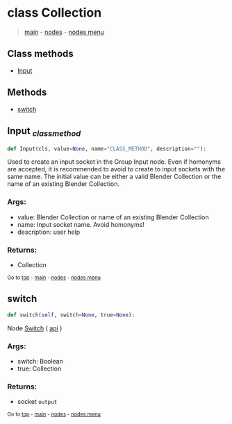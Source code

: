 # class Collection

> [main](./structure.md) - [nodes](ndes.md) - [nodes menu](.nodes_menus.md)


## Class methods

- [Input](#Input-classmethod)


## Methods

- [switch](#switch)

## Input <sub>*classmethod*</sub>

```python
def Input(cls, value=None, name="CLASS_METHOD", description=""):

```
Used to create an input socket in the Group Input node.
Even if homonyms are accepted, it is recommended to avoid to create to input sockets with the same name.
The initial value can be either a valid Blender Collection or the name of an existing Blender Collection.

### Args:
- value: Blender Collection or name of an existing Blender Collection
- name: Input socket name. Avoid homonyms!
- description: user help

### Returns:
- Collection

<sub>Go to [top](#class-Collection) - [main](./structure.md) - [nodes](ndes.md) - [nodes menu](.nodes_menus.md)</sub>

## switch

```python
def switch(self, switch=None, true=None):

```
Node [Switch](https://docs.blender.org/manual/en/latest/modeling/geometry_nodes/utilities/switch.html) ( [api](https://docs.blender.org/api/current/bpy.types.GeometryNodeSwitch.html) )

### Args:
- switch: Boolean
- true: Collection

### Returns:
- socket `output`

<sub>Go to [top](#class-Collection) - [main](./structure.md) - [nodes](ndes.md) - [nodes menu](.nodes_menus.md)</sub>

